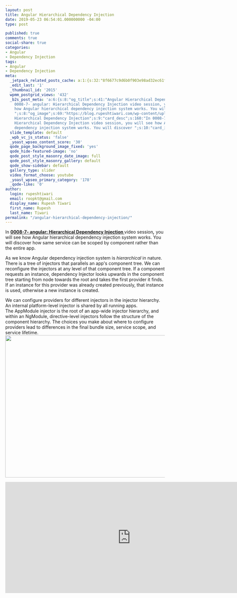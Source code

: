 ```yaml
---
layout: post
title: Angular Hierarchical Dependency Injection
date: 2019-05-23 06:54:01.000000000 -04:00
type: post

published: true
comments: true
social-share: true
categories:
- Angular
- Dependency Injection
tags:
- Angular
- Dependency Injection
meta:
  _jetpack_related_posts_cache: a:1:{s:32:"8f6677c9d6b0f903e98ad32ec61f8deb";a:2:{s:7:"expires";i:1606935975;s:7:"payload";a:0:{}}}
  _edit_last: '1'
  _thumbnail_id: '2015'
  wpmm_postgrid_views: '432'
  _b2s_post_meta: 'a:6:{s:8:"og_title";s:41:"Angular Hierarchical Dependency Injection";s:7:"og_desc";s:160:"In
    0008-7- angular: Hierarchical Dependency Injection video session, you will see
    how Angular hierarchical dependency injection system works. You will discover
    ";s:8:"og_image";s:69:"https://blog.rupeshtiwari.com/wp-content/uploads/2019/04/AngularI.png";s:10:"card_title";s:41:"Angular
    Hierarchical Dependency Injection";s:9:"card_desc";s:160:"In 0008-7- angular:
    Hierarchical Dependency Injection video session, you will see how Angular hierarchical
    dependency injection system works. You will discover ";s:10:"card_image";s:69:"https://blog.rupeshtiwari.com/wp-content/uploads/2019/04/AngularI.png";}'
  slide_template: default
  _wpb_vc_js_status: 'false'
  _yoast_wpseo_content_score: '30'
  qode_page_background_image_fixed: 'yes'
  qode_hide-featured-image: 'no'
  qode_post_style_masonry_date_image: full
  qode_post_style_masonry_gallery: default
  qode_show-sidebar: default
  gallery_type: slider
  video_format_choose: youtube
  _yoast_wpseo_primary_category: '178'
  _qode-like: '0'
author:
  login: rupeshtiwari
  email: roopkt@gmail.com
  display_name: Rupesh Tiwari
  first_name: Rupesh
  last_name: Tiwari
permalink: "/angular-hierarchical-dependency-injection/"
---
```

<p>In <a href="https://www.youtube.com/watch?v=vJ8OvXgzMBo" target="_blank" rel="noopener noreferrer"><strong>0008-7- angular: Hierarchical Dependency Injection </strong></a>video session<strong><em>,</em></strong> you will see how Angular hierarchical dependency injection system works. You will discover how same service can be scoped by component rather than the entire app.</p>
<p>As we know Angular dependency injection system is <em>hierarchical </em>in nature. There is a tree of injectors that parallels an app's component tree. We can reconfigure the injectors at any level of that component tree. If a component requests an instance, dependency Injector looks upwards in the component tree starting from node towards the root and takes the first provider it finds. If an instance for this provider was already created previously, that instance is used, otherwise a new instance is created.</p>
<p>We can configure providers for different injectors in the injector hierarchy. An internal platform-level injector is shared by all running apps. The AppModule injector is the root of an app-wide injector hierarchy, and within an NgModule, directive-level injectors follow the structure of the component hierarchy. The choices you make about where to configure providers lead to differences in the final bundle size, service scope, and service lifetime.<img class="alignnone size-full wp-image-2109" src="{{ site.baseurl }}/assets/2019/05/providers.png" alt="" width="1500" height="448" /></p>
<p><iframe src="https://www.youtube.com/embed/vJ8OvXgzMBo" width="790" height="350" frameborder="0" allowfullscreen="allowfullscreen"></iframe></p>
